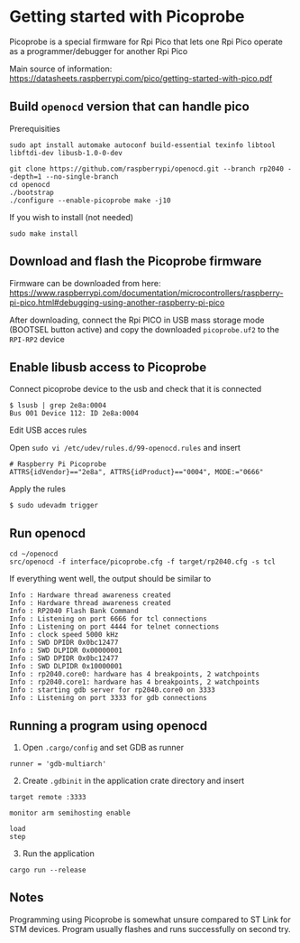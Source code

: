 # Getting started with Picoprobe

Picoprobe is a special firmware for Rpi Pico that lets one Rpi Pico operate as
a programmer/debugger for another Rpi Pico

Main source of information: https://datasheets.raspberrypi.com/pico/getting-started-with-pico.pdf

## Build `openocd` version that can handle pico

Prerequisities
```
sudo apt install automake autoconf build-essential texinfo libtool libftdi-dev libusb-1.0-0-dev
```

```
git clone https://github.com/raspberrypi/openocd.git --branch rp2040 --depth=1 --no-single-branch
cd openocd
./bootstrap
./configure --enable-picoprobe make -j10
```

If you wish to install (not needed)
```
sudo make install
```

## Download and flash the Picoprobe firmware

Firmware can be downloaded from here: https://www.raspberrypi.com/documentation/microcontrollers/raspberry-pi-pico.html#debugging-using-another-raspberry-pi-pico

After downloading, connect the Rpi PICO in USB mass storage mode (BOOTSEL button active)
and copy the downloaded `picoprobe.uf2` to the `RPI-RP2` device

## Enable libusb access to Picoprobe

Connect picoprobe device to the usb and check that it is connected

```
$ lsusb | grep 2e8a:0004
Bus 001 Device 112: ID 2e8a:0004
```

Edit USB acces rules

Open `sudo vi /etc/udev/rules.d/99-openocd.rules` and insert
```
# Raspberry Pi Picoprobe
ATTRS{idVendor}=="2e8a", ATTRS{idProduct}=="0004", MODE:="0666"
```

Apply the rules

```
$ sudo udevadm trigger
```

## Run openocd

```
cd ~/openocd
src/openocd -f interface/picoprobe.cfg -f target/rp2040.cfg -s tcl
```

If everything went well, the output should be similar to

```
Info : Hardware thread awareness created
Info : Hardware thread awareness created
Info : RP2040 Flash Bank Command
Info : Listening on port 6666 for tcl connections
Info : Listening on port 4444 for telnet connections
Info : clock speed 5000 kHz
Info : SWD DPIDR 0x0bc12477
Info : SWD DLPIDR 0x00000001
Info : SWD DPIDR 0x0bc12477
Info : SWD DLPIDR 0x10000001
Info : rp2040.core0: hardware has 4 breakpoints, 2 watchpoints
Info : rp2040.core1: hardware has 4 breakpoints, 2 watchpoints
Info : starting gdb server for rp2040.core0 on 3333
Info : Listening on port 3333 for gdb connections
```

## Running a program using openocd

1. Open `.cargo/config` and set GDB as runner

```
runner = 'gdb-multiarch'
```

2. Create `.gdbinit` in the application crate directory and insert

```
target remote :3333

monitor arm semihosting enable

load
step
```

3. Run the application

```
cargo run --release
```

## Notes

Programming using Picoprobe is somewhat unsure compared to ST Link for STM
devices. Program usually flashes and runs successfully on second try.